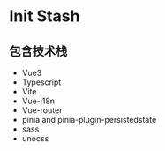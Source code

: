 # Init Stash

## 包含技术栈

- Vue3
- Typescript
- Vite
- Vue-i18n
- Vue-router
- pinia and pinia-plugin-persistedstate
- sass
- unocss
